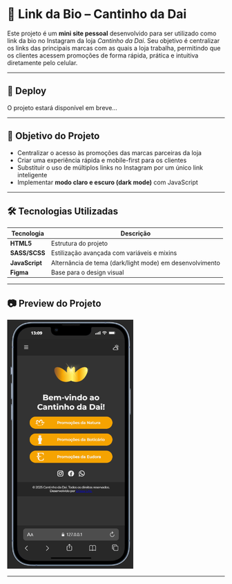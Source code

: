 # 🌸 Link da Bio – Cantinho da Dai

Este projeto é um **mini site pessoal** desenvolvido para ser utilizado como link da bio no Instagram da loja *Cantinho da Dai*. Seu objetivo é centralizar os links das principais marcas com as quais a loja trabalha, permitindo que os clientes acessem promoções de forma rápida, prática e intuitiva diretamente pelo celular.

---

## 🚀 Deploy

O projeto estará disponível em breve...


---

## 🎯 Objetivo do Projeto

- Centralizar o acesso às promoções das marcas parceiras da loja
- Criar uma experiência rápida e mobile-first para os clientes
- Substituir o uso de múltiplos links no Instagram por um único link inteligente
- Implementar **modo claro e escuro (dark mode)** com JavaScript

---

## 🛠 Tecnologias Utilizadas

| Tecnologia | Descrição |
|-----------|-----------|
| **HTML5** | Estrutura do projeto |
| **SASS/SCSS** | Estilização avançada com variáveis e mixins |
| **JavaScript** | Alternância de tema (dark/light mode) em desenvolvimento |
| **Figma** | Base para o design visual |

---

## 📷 Preview do Projeto

![Imagem do projeto inicial](./src/img/preview.png)

---

